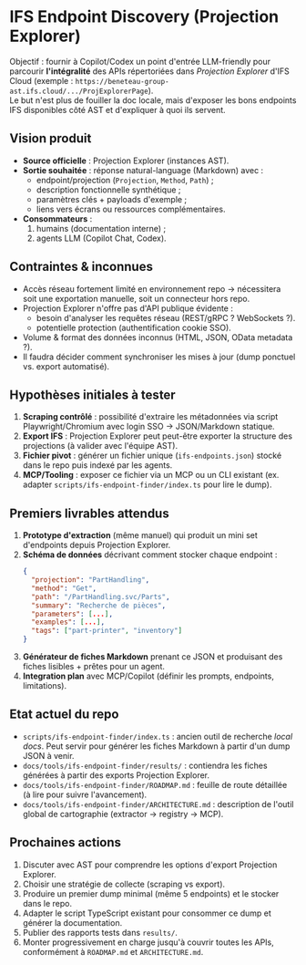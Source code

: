 # IFS Endpoint Discovery (Projection Explorer)

Objectif : fournir à Copilot/Codex un point d'entrée LLM-friendly pour parcourir **l'intégralité** des APIs répertoriées dans _Projection Explorer_ d'IFS Cloud (exemple : `https://beneteau-group-ast.ifs.cloud/.../ProjExplorerPage`).  
Le but n'est plus de fouiller la doc locale, mais d'exposer les bons endpoints IFS disponibles côté AST et d'expliquer à quoi ils servent.

## Vision produit

- **Source officielle** : Projection Explorer (instances AST).
- **Sortie souhaitée** : réponse natural-language (Markdown) avec :
  - endpoint/projection (`Projection`, `Method`, `Path`) ;
  - description fonctionnelle synthétique ;
  - paramètres clés + payloads d'exemple ;
  - liens vers écrans ou ressources complémentaires.
- **Consommateurs** :
  1. humains (documentation interne) ;
  2. agents LLM (Copilot Chat, Codex).

## Contraintes & inconnues

- Accès réseau fortement limité en environnement repo → nécessitera soit une exportation manuelle, soit un connecteur hors repo.
- Projection Explorer n'offre pas d'API publique évidente :
  - besoin d'analyser les requêtes réseau (REST/gRPC ? WebSockets ?).
  - potentielle protection (authentification cookie SSO).
- Volume & format des données inconnus (HTML, JSON, OData metadata ?).
- Il faudra décider comment synchroniser les mises à jour (dump ponctuel vs. export automatisé).

## Hypothèses initiales à tester

1. **Scraping contrôlé** : possibilité d'extraire les métadonnées via script Playwright/Chromium avec login SSO → JSON/Markdown statique.
2. **Export IFS** : Projection Explorer peut peut-être exporter la structure des projections (à valider avec l'équipe AST).
3. **Fichier pivot** : générer un fichier unique (`ifs-endpoints.json`) stocké dans le repo puis indexé par les agents.
4. **MCP/Tooling** : exposer ce fichier via un MCP ou un CLI existant (ex. adapter `scripts/ifs-endpoint-finder/index.ts` pour lire le dump).

## Premiers livrables attendus

1. **Prototype d'extraction** (même manuel) qui produit un mini set d'endpoints depuis Projection Explorer.
2. **Schéma de données** décrivant comment stocker chaque endpoint :
   ```json
   {
     "projection": "PartHandling",
     "method": "Get",
     "path": "/PartHandling.svc/Parts",
     "summary": "Recherche de pièces",
     "parameters": [...],
     "examples": [...],
     "tags": ["part-printer", "inventory"]
   }
   ```
3. **Générateur de fiches Markdown** prenant ce JSON et produisant des fiches lisibles + prêtes pour un agent.
4. **Integration plan** avec MCP/Copilot (définir les prompts, endpoints, limitations).

## Etat actuel du repo

- `scripts/ifs-endpoint-finder/index.ts` : ancien outil de recherche _local docs_. Peut servir pour générer les fiches Markdown à partir d'un dump JSON à venir.
- `docs/tools/ifs-endpoint-finder/results/` : contiendra les fiches générées à partir des exports Projection Explorer.
- `docs/tools/ifs-endpoint-finder/ROADMAP.md` : feuille de route détaillée (à lire pour suivre l'avancement).
- `docs/tools/ifs-endpoint-finder/ARCHITECTURE.md` : description de l'outil global de cartographie (extractor → registry → MCP).

## Prochaines actions

1. Discuter avec AST pour comprendre les options d'export Projection Explorer.
2. Choisir une stratégie de collecte (scraping vs export).
3. Produire un premier dump minimal (même 5 endpoints) et le stocker dans le repo.
4. Adapter le script TypeScript existant pour consommer ce dump et générer la documentation.
5. Publier des rapports tests dans `results/`.
6. Monter progressivement en charge jusqu'à couvrir toutes les APIs, conformément à `ROADMAP.md` et `ARCHITECTURE.md`.
